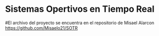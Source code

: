 # Sistemas Opertivos en Tiempo Real
#El archivo del proyecto se encuentra en el repositorio de Misael Alarcon https://github.com/Misaelo21/SOTR
